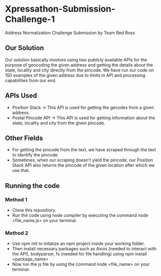 # Xpressathon-Submission-Challenge-1
Address Normalization Challenge Submission by Team Red Ross

## Our Solution
Our solution basically involves using two publicly available APIs for the purpose of geocoding the given address and getting the details about the state, locality and city directly from the pincode. We have run our code on 150 examples of the given address due to limits in API and processing capabilities from our end. 

## APIs Used
- Position Stack -> This API is used for getting the gecodes from a given address. 
- Postal Pincode API -> This API is used for getting information about the state, locality and city from the given pincode. 

## Other Fields
- For getting the pincode from the text, we have scraped through the text to identify the pincode. 
- Sometimes, when our scraping doesn't yield the pincode, our Position Stack API also returns the pincode of the given location after which we use that. 

## Running the code
### Method 1
- Clone this repositiory. 
- Run the code using node compiler by executing the command node <file_name.js> on your terminal.  

### Method 2
- Use npm init to initalize an npm project inside your working folder. 
- Then install necessary packages such as Axios (needed to interact with the API), bodyparser, fs (needed for file handling) using npm install <package_name>
- Now run the js file by using the command node <file_name> on your terminal. 
